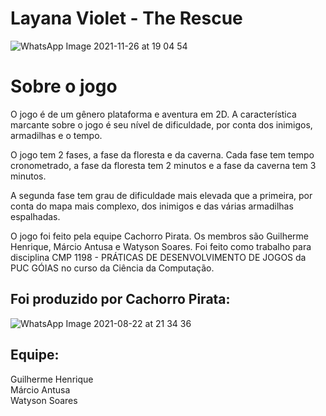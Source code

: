 # Layana Violet - The Rescue

![WhatsApp Image 2021-11-26 at 19 04 54](https://user-images.githubusercontent.com/69761459/144127242-39a23077-ced9-4261-94a4-464ae73bf51e.jpeg)

# Sobre o jogo  
O jogo é de um gênero plataforma e aventura em 2D. A característica marcante sobre o jogo é seu nível de dificuldade, por conta dos inimigos, armadilhas e o tempo. 

O jogo tem 2 fases, a fase da floresta e da caverna. Cada fase tem tempo cronometrado, a fase da floresta tem 2 minutos e a fase da caverna tem 3 minutos.  

A segunda fase tem grau de dificuldade mais elevada que a primeira, por conta do mapa mais complexo, dos inimigos e das várias armadilhas espalhadas.  

O jogo foi feito pela equipe Cachorro Pirata. Os membros são Guilherme Henrique, Márcio Antusa e Watyson Soares. Foi feito como trabalho para disciplina CMP 1198 - PRÁTICAS DE DESENVOLVIMENTO DE JOGOS da PUC GÓIAS no curso da Ciência da Computação.


## Foi produzido por Cachorro Pirata:

![WhatsApp Image 2021-08-22 at 21 34 36](https://user-images.githubusercontent.com/69761459/144127467-088953e9-5df6-4a9b-b54e-d0869fac3e83.jpeg)

## Equipe:  
Guilherme Henrique  
Márcio Antusa  
Watyson Soares  
